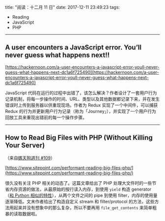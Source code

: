 title: "阅读：十二月 11 日"
date: 2017-12-11 23:49:23
tags:
- Reading
- JavaScript
- PHP
---

## A user encounters a JavaScript error. You’ll never guess what happens next!!

[https://hackernoon.com/a-user-encounters-a-javascript-error-youll-never-guess-what-happens-next-dc1a6f725490](https://hackernoon.com/a-user-encounters-a-javascript-error-youll-never-guess-what-happens-next-dc1a6f725490)

JavaScript 代码在运行的过程中出错了，该怎么解决？作者设计了一套用户行为记录机制，将每一步操作的时间、URL、类型以及其他数据都记录下来，并在发生错误时上传到服务器以供重现现场。作者为 Redux 实现了一个中间件，可以捕获 Redux 的行为并更新用户行为记录（称为「Journey」），并实现了一个用户行为回放工具来重现出错前的每一个操作步骤。

- - -

## How to Read Big Files with PHP (Without Killing Your Server)

（来自[碼天狗週刊 #109](https://weekly.codetengu.com/issues/109)）

[https://www.sitepoint.com/performant-reading-big-files-php/](https://www.sitepoint.com/performant-reading-big-files-php/)

很久没有关注 PHP 相关的动态了。这篇文章给出了 PHP 处理大文件时的一些节省内存资源的做法，从最原始的按行读入内存，到使用 `yield` 构造 generator（[和 Python 相似的特性](https://kyouko.net/post/2017-12-06-reading-dec-6.html#Understanding-Python%E2%80%99s-%E2%80%9Cyield%E2%80%9D-Keyword)），从两个文件之间的 pipe 到使用 filter，内存的使用量逐渐降低。文末作者给出了构造自定义 stream 和 filter/protocol 的方法，这些方法用起来并没有想象中的那么复杂，所以不要再用 `file_get_contents` 来简单粗暴的读取数据啦。
